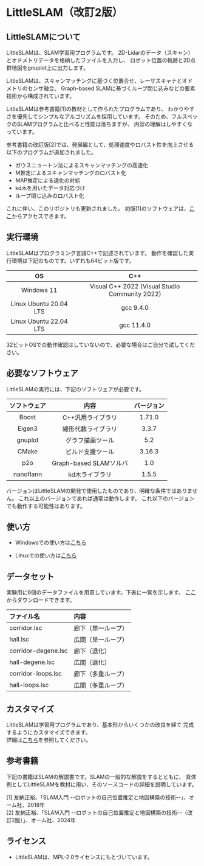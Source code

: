 ﻿# LittleSLAM（改訂2版）

## LittleSLAMについて

LittleSLAMは、SLAM学習用プログラムです。
2D-Lidarのデータ（スキャン）とオドメトリデータを格納したファイルを入力し、
ロボット位置の軌跡と2D点群地図をgnuplot上に出力します。

LittleSLAMは、スキャンマッチングに基づく位置合せ、レーザスキャナとオドメトリのセンサ融合、
Graph-based SLAMに基づくループ閉じ込みなどの要素技術から構成されています。

LittleSLAMは参考書籍[1]の教材として作られたプログラムであり、
わかりやすさを優先してシンプルなアルゴリズムを採用しています。
そのため、フルスペックのSLAMプログラムと比べると性能は落ちますが、
内容の理解はしやすくなっています。

参考書籍の改訂版[2]では、発展編として、処理速度やロバスト性を向上させる
以下のプログラムが追加されました。  
- ガウスニュートン法によるスキャンマッチングの高速化
- M推定によるスキャンマッチングのロバスト化
- MAP推定による退化の対処
- kd木を用いたデータ対応づけ
- ループ閉じ込みのロバスト化

これに伴い、このリポジトリも更新されました。
初版[1]のソフトウェアは、[ここ](https://github.com/furo-org/LittleSLAM/tree/v1.0)からアクセスできます。

## 実行環境

LittleSLAMはプログラミング言語C++で記述されています。
動作を確認した実行環境は下記のものです。いずれも64ビット版です。

| OS | C++ |
|:--:|:---:|
| Windows 11 | Visual C++ 2022 (Visual Studio Community 2022)|
| Linux Ubuntu 20.04 LTS | gcc 9.4.0|
| Linux Ubuntu 22.04 LTS | gcc 11.4.0|

32ビットOSでの動作確認はしていないので、必要な場合はご自分で試してください。


## 必要なソフトウェア

LittleSLAMの実行には、下記のソフトウェアが必要です。

| ソフトウェア | 内容 | バージョン |
|:------------:|:----:|:----------:|
| Boost        | C++汎用ライブラリ | 1.71.0 |
| Eigen3       | 線形代数ライブラリ| 3.3.7 |
| gnuplot      | グラフ描画ツール  | 5.2 |
| CMake        | ビルド支援ツール  | 3.16.3 |
| p2o          | Graph-based SLAMソルバ| 1.0 |
| nanoflann    | kd木ライブラリ| 1.5.5 |

バージョンはLittleSLAMの開発で使用したものであり、明確な条件ではありません。
これ以上のバージョンであれば通常は動作します。
これ以下のバージョンでも動作する可能性はあります。

## 使い方

- Windowsでの使い方は[こちら](doc/install-win.md)

- Linuxでの使い方は[こちら](doc/install-linux.md)

## データセット

実験用に6個のデータファイルを用意しています。下表に一覧を示します。
[ここ](https://furo.org/software/little_slam/dataset.zip)からダウンロードできます。


| ファイル名          | 内容         |
|:--------------------|:-------------|
| corridor.lsc        | 廊下（単一ループ） |
| hall.lsc            | 広間（単一ループ） |
| corridor-degene.lsc | 廊下（退化） |
| hall-degene.lsc     | 広間（退化） |
| corridor-loops.lsc  | 廊下（多重ループ） |
| hall-loops.lsc      | 広間（多重ループ） |

## カスタマイズ

LittleSLAMは学習用プログラムであり、基本形からいくつかの改良を経て
完成するようにカスタマイズできます。  
詳細は[こちら](doc/customize.md)を参照してください。

## 参考書籍

下記の書籍はSLAMの解説書です。SLAMの一般的な解説をするとともに、
具体例としてLittleSLAMを教材に用い、そのソースコードの詳細を説明しています。

[1] 友納正裕、「SLAM入門 --ロボットの自己位置推定と地図構築の技術--」、オーム社、2018年  
[2] 友納正裕、「SLAM入門 --ロボットの自己位置推定と地図構築の技術--（改訂2版）」、オーム社、2024年  

## ライセンス

- LittleSLAMは、MPL-2.0ライセンスにもとづいています。

